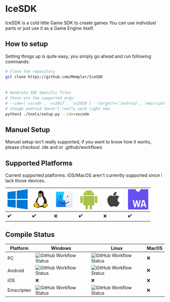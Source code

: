 # IceSDK
IceSDK is a cold little Game SDK to create games You can use individuel parts or
just use it as a Game Engine itself.


## How to setup
Setting things up is quite easy, you simply go ahead and run following commands:
```sh
# Clone the repository
git clone https://github.com/Mempler/IceSDK


# Generate IDE Specific files
# those are the supported args:
# --ide=(`vscode`, `vs2017`, `vs2019`) --target?=(`android`, `emscripten`)
# though android doesn't really work right now.
python3 ./tools/setup.py --ide=vscode
```

## Manuel Setup
Manuel setup isn't really supported, if you want to know how it works,
please checkout .ide and or .github/workflows

## Supported Platforms
Current supported platforms:
iOS/MacOS aren't currently supported since i lack those devices.

| ![Windows](./.assets/windows_64x64.png) | ![Linux](./.assets/linux_64x64.png) | ![osX](./.assets/osx_64x64.png) | ![android](./.assets/android_64x64.png) | ![ios](./.assets/ios_64x64.png) | ![web](./.assets/wasm_64x64.png) |
| --------------------------------------- | ----------------------------------- | ------------------------------- | --------------------------------------- | ------------------------------- | -------------------------------- |
| :heavy_check_mark:                      | :heavy_check_mark:                  | :x:                             | :heavy_check_mark:                      | :x:                             | :heavy_check_mark:               |

## Compile Status

| Platform   | Windows                                                                                             | Linux                                                                                               | MacOS |
| ---------- | --------------------------------------------------------------------------------------------------- | --------------------------------------------------------------------------------------------------- | ----- |
| PC         | ![GitHub Workflow Status](https://github.com/Mempler/IceSDK/workflows/PC%20Windows/badge.svg)       | ![GitHub Workflow Status](https://github.com/Mempler/IceSDK/workflows/PC%20Linux/badge.svg)         | :x:   |
| Android    | ![GitHub Workflow Status](https://github.com/Mempler/IceSDK/workflows/Win32%20Android/badge.svg)    | ![GitHub Workflow Status](https://github.com/Mempler/IceSDK/workflows/Linux%20Android/badge.svg)    | :x:   |
| iOS        | :x:                                                                                                 | :x:                                                                                                 | :x:   |
| Emscripten | ![GitHub Workflow Status](https://github.com/Mempler/IceSDK/workflows/Win32%20Emscripten/badge.svg) | ![GitHub Workflow Status](https://github.com/Mempler/IceSDK/workflows/Linux%20Emscripten/badge.svg) | :x:   |
